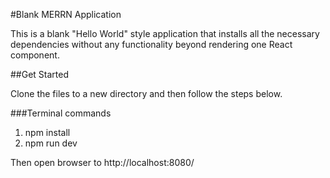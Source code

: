 #Blank MERRN Application

This is a blank "Hello World" style application that installs all the necessary dependencies without any functionality beyond rendering one React component.

##Get Started

Clone the files to a new directory and then follow the steps below.

###Terminal commands
1. npm install
2. npm run dev

Then open browser to http://localhost:8080/

